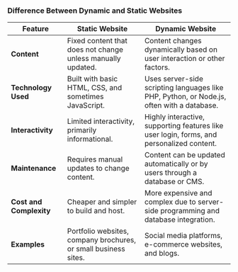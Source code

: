 ### **Difference Between Dynamic and Static Websites**  

| **Feature**       | **Static Website**                             | **Dynamic Website**                             |
|-------------------|-----------------------------------------------|------------------------------------------------|
| **Content**       | Fixed content that does not change unless manually updated. | Content changes dynamically based on user interaction or other factors. |
| **Technology Used** | Built with basic HTML, CSS, and sometimes JavaScript. | Uses server-side scripting languages like PHP, Python, or Node.js, often with a database. |
| **Interactivity** | Limited interactivity, primarily informational. | Highly interactive, supporting features like user login, forms, and personalized content. |
| **Maintenance**   | Requires manual updates to change content.    | Content can be updated automatically or by users through a database or CMS. |
| **Cost and Complexity** | Cheaper and simpler to build and host.   | More expensive and complex due to server-side programming and database integration. |
| **Examples**      | Portfolio websites, company brochures, or small business sites. | Social media platforms, e-commerce websites, and blogs. |
